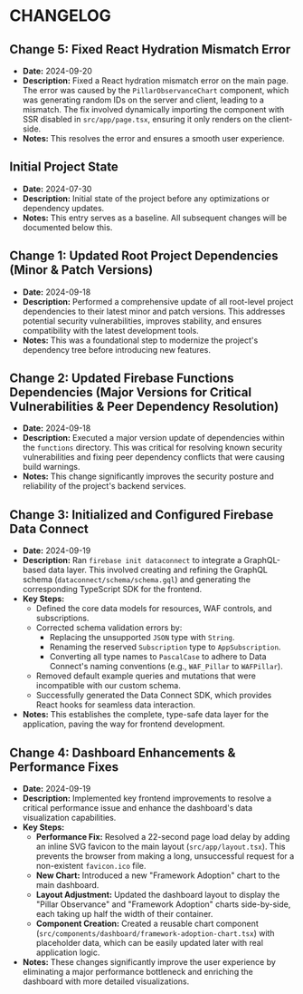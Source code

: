 # CHANGELOG

## Change 5: Fixed React Hydration Mismatch Error
-   **Date:** 2024-09-20
-   **Description:** Fixed a React hydration mismatch error on the main page. The error was caused by the `PillarObservanceChart` component, which was generating random IDs on the server and client, leading to a mismatch. The fix involved dynamically importing the component with SSR disabled in `src/app/page.tsx`, ensuring it only renders on the client-side.
-   **Notes:** This resolves the error and ensures a smooth user experience.

## Initial Project State

-   **Date:** 2024-07-30
-   **Description:** Initial state of the project before any optimizations or dependency updates.
-   **Notes:** This entry serves as a baseline. All subsequent changes will be documented below this.

## Change 1: Updated Root Project Dependencies (Minor & Patch Versions)
-   **Date:** 2024-09-18
-   **Description:** Performed a comprehensive update of all root-level project dependencies to their latest minor and patch versions. This addresses potential security vulnerabilities, improves stability, and ensures compatibility with the latest development tools.
-   **Notes:** This was a foundational step to modernize the project's dependency tree before introducing new features.

## Change 2: Updated Firebase Functions Dependencies (Major Versions for Critical Vulnerabilities & Peer Dependency Resolution)
-   **Date:** 2024-09-18
-   **Description:** Executed a major version update of dependencies within the `functions` directory. This was critical for resolving known security vulnerabilities and fixing peer dependency conflicts that were causing build warnings.
-   **Notes:** This change significantly improves the security posture and reliability of the project's backend services.

## Change 3: Initialized and Configured Firebase Data Connect
-   **Date:** 2024-09-19
-   **Description:** Ran `firebase init dataconnect` to integrate a GraphQL-based data layer. This involved creating and refining the GraphQL schema (`dataconnect/schema/schema.gql`) and generating the corresponding TypeScript SDK for the frontend.
-   **Key Steps:**
    -   Defined the core data models for resources, WAF controls, and subscriptions.
    -   Corrected schema validation errors by:
        -   Replacing the unsupported `JSON` type with `String`.
        -   Renaming the reserved `Subscription` type to `AppSubscription`.
        -   Converting all type names to `PascalCase` to adhere to Data Connect's naming conventions (e.g., `WAF_Pillar` to `WAFPillar`).
    -   Removed default example queries and mutations that were incompatible with our custom schema.
    -   Successfully generated the Data Connect SDK, which provides React hooks for seamless data interaction.
-   **Notes:** This establishes the complete, type-safe data layer for the application, paving the way for frontend development.

## Change 4: Dashboard Enhancements & Performance Fixes
-   **Date:** 2024-09-19
-   **Description:** Implemented key frontend improvements to resolve a critical performance issue and enhance the dashboard's data visualization capabilities.
-   **Key Steps:**
    -   **Performance Fix:** Resolved a 22-second page load delay by adding an inline SVG favicon to the main layout (`src/app/layout.tsx`). This prevents the browser from making a long, unsuccessful request for a non-existent `favicon.ico` file.
    -   **New Chart:** Introduced a new "Framework Adoption" chart to the main dashboard.
    -   **Layout Adjustment:** Updated the dashboard layout to display the "Pillar Observance" and "Framework Adoption" charts side-by-side, each taking up half the width of their container.
    -   **Component Creation:** Created a reusable chart component (`src/components/dashboard/framework-adoption-chart.tsx`) with placeholder data, which can be easily updated later with real application logic.
-   **Notes:** These changes significantly improve the user experience by eliminating a major performance bottleneck and enriching the dashboard with more detailed visualizations.
